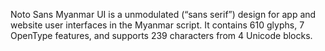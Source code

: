 Noto Sans Myanmar UI is a unmodulated (“sans serif”) design for app and website user interfaces in the Myanmar script. It contains 610 glyphs, 7 OpenType features, and supports 239 characters from 4 Unicode blocks.
